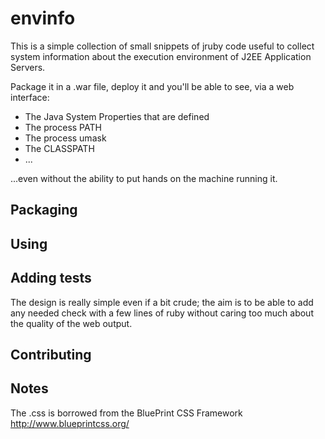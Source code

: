 envinfo
=======

This is a simple collection of small snippets of jruby code
useful to collect system information about the execution environment
of J2EE Application Servers.

Package it in a .war file, deploy it and you'll be able to see, via a web interface:

  * The Java System Properties that are defined
  * The process PATH
  * The process umask
  * The CLASSPATH
  * ...

...even without the ability to put hands on the machine running it.

Packaging
---------

Using
-----

Adding tests
------------

The design is really simple even if a bit crude; the aim is to be able to
add any needed check with a few lines of ruby without caring too much about the
quality of the web output.

Contributing
------------

Notes
-----

The .css is borrowed from the BluePrint CSS Framework http://www.blueprintcss.org/